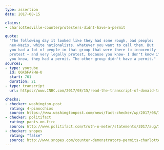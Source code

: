 ```yaml
---
type: assertion
date: 2017-08-15

claims:
- charlottesville-counterprotesters-didnt-have-a-permit

quote:
  "The following day it looked like they had some rough, bad people:
  neo-Nazis, white nationalists, whatever you want to call them. But
  you had a lot of people in that group that were there to innocently
  protest — and very legally protest, because you know- I don't know if
  you know, they had a permit. The other group didn't have a permit."
sources:
- type: youtube
  id: QGKbFA7HW-U
  start: 761
  duration: 21
- type: transcript
  url: https://www.CNBC.com/2017/08/15/read-the-transcript-of-donald-trumps-jaw-dropping-press-conference.html

checks:
- checker: washington-post
  rating: 4-pinocchios
  source: https://www.washingtonpost.com/news/fact-checker/wp/2017/08/16/president-trumps-false-claim-that-counter-demonstrators-lacked-a-permit/
- checker: politifact
  rating: pants-on-fire
  source: http://www.politifact.com/truth-o-meter/statements/2017/aug/17/donald-trump/donald-trump-wrong-charlottesville-counter-protest/
- checker: snopes
  rating: "false"
  source: http://www.snopes.com/counter-demonstrators-permits-charlottesville/
---
```

